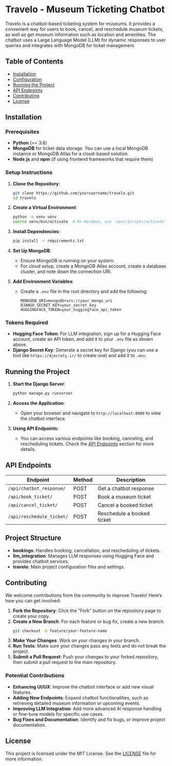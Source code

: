 
# Travelo - Museum Ticketing Chatbot

Travelo is a chatbot-based ticketing system for museums. It provides a convenient way for users to book, cancel, and reschedule museum tickets, as well as get museum information such as location and amenities. The chatbot uses a Large Language Model (LLM) for dynamic responses to user queries and integrates with MongoDB for ticket management.

## Table of Contents
- [Installation](#installation)
- [Configuration](#configuration)
- [Running the Project](#running-the-project)
- [API Endpoints](#api-endpoints)
- [Contributing](#contributing)
- [License](#license)

## Installation

### Prerequisites
- **Python** (>= 3.8)
- **MongoDB** for ticket data storage. You can use a local MongoDB instance or MongoDB Atlas for a cloud-based solution.
- **Node.js** and **npm** (if using frontend frameworks that require them)

### Setup Instructions

1. **Clone the Repository**:
    ```bash
    git clone https://github.com/yourusername/travelo.git
    cd travelo
    ```

2. **Create a Virtual Environment**:
    ```bash
    python -m venv venv
    source venv/bin/activate  # On Windows, use `venv\Scripts\activate`
    ```

3. **Install Dependencies**:
    ```bash
    pip install -r requirements.txt
    ```

4. **Set Up MongoDB**:
    - Ensure MongoDB is running on your system.
    - For cloud setup, create a MongoDB Atlas account, create a database cluster, and note down the connection URI.

5. **Add Environment Variables**:
    - Create a `.env` file in the root directory and add the following:
      ```plaintext
      MONGODB_URI=mongodb+srv://your_mongo_uri
      DJANGO_SECRET_KEY=your_secret_key
      HUGGINGFACE_TOKEN=your_huggingface_api_token
      ```

### Tokens Required

- **Hugging Face Token**: For LLM integration, sign up for a Hugging Face account, create an API token, and add it to your `.env` file as shown above.
- **Django Secret Key**: Generate a secret key for Django (you can use a tool like `https://djecrety.ir/` to create one) and add it to `.env`.

## Running the Project

1. **Start the Django Server**:
    ```bash
    python manage.py runserver
    ```

2. **Access the Application**:
    - Open your browser and navigate to `http://localhost:8000` to view the chatbot interface.

3. **Using API Endpoints**:
    - You can access various endpoints like booking, canceling, and rescheduling tickets. Check the [API Endpoints](#api-endpoints) section for more details.

## API Endpoints

| Endpoint                    | Method | Description                          |
|-----------------------------|--------|--------------------------------------|
| `/api/chatbot_response/`    | POST   | Get a chatbot response               |
| `/api/book_ticket/`         | POST   | Book a museum ticket                 |
| `/api/cancel_ticket/`       | POST   | Cancel a booked ticket               |
| `/api/reschedule_ticket/`   | POST   | Reschedule a booked ticket           |

## Project Structure

- **bookings**: Handles booking, cancellation, and rescheduling of tickets.
- **llm_integration**: Manages LLM responses using Hugging Face and provides chatbot services.
- **travelo**: Main project configuration files and settings.

## Contributing

We welcome contributions from the community to improve Travelo! Here’s how you can get involved:

1. **Fork the Repository**: Click the "Fork" button on the repository page to create your copy.
2. **Create a New Branch**: For each feature or bug fix, create a new branch.
    ```bash
    git checkout -b feature/your-feature-name
    ```
3. **Make Your Changes**: Work on your changes in your branch.
4. **Run Tests**: Make sure your changes pass any tests and do not break the project.
5. **Submit a Pull Request**: Push your changes to your forked repository, then submit a pull request to the main repository.

### Potential Contributions
- **Enhancing UI/UX**: Improve the chatbot interface or add new visual features.
- **Adding New Endpoints**: Expand chatbot functionalities, such as retrieving detailed museum information or upcoming events.
- **Improving LLM Integration**: Add more advanced AI response handling or fine-tune models for specific use cases.
- **Bug Fixes and Documentation**: Identify and fix bugs, or improve project documentation.

## License

This project is licensed under the MIT License. See the [LICENSE](LICENSE) file for more information.
```

